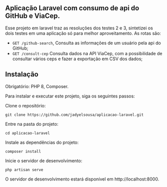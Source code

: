 ## Aplicação Laravel com consumo de api do GitHub e ViaCep.

Esse projeto em laravel traz as resoluções dos testes 2 e 3, sintetizei os dois testes em uma aplicação só para melhor aproveitamento.
As rotas são:

* `GET /github-search`, Consulta as informações de um usuário pela api do GitHub;
* `GET /consult-cep` Consulta dados na API ViaCep, com a possibilidade de consultar vários ceps e fazer a exportação em CSV dos dados;


## Instalação
Obrigatório: PHP 8, Composer.

Para instalar e executar este projeto, siga os seguintes passos:

Clone o repositório:
```terminal
git clone https://github.com/jadyelsousa/aplicacao-laravel.git
```
Entre na pasta do projeto:
```terminal
cd aplicacao-laravel
```
Instale as dependências do projeto:
```terminal
composer install
```
Inicie o servidor de desenvolvimento:
```terminal
php artisan serve
```
O servidor de desenvolvimento estará disponível em http://localhost:8000.
